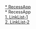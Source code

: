 [* RecessApp](https://html-preview.github.io/?url=https://github.com/InLight-Glory/ExcellentApps/blob/main/Recess/RecessApp.htm)
<br/>
<xa href='https://html-preview.github.io/?url=https://github.com/InLight-Glory/ExcellentApps/blob/main/Recess/RecessApp.htm' target="_blank">* RecessApp</a>
<br/>
[1. LinkList-1](https://html-preview.github.io/?url=https://github.com/InLight-Glory/ExcellentApps/blob/main/LinkLists/LinkList.html)
<br/>
[2. LinkList-2](https://html-preview.github.io/?url=https://github.com/InLight-Glory/ExcellentApps/blob/main/LinkLists/LinkList2.html)
